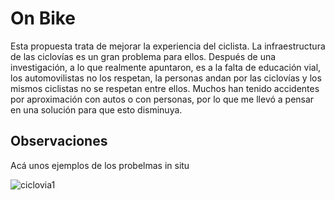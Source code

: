 # On Bike

Esta propuesta trata de mejorar la experiencia del ciclista. La infraestructura de las ciclovías es un gran problema para ellos. Después de una investigación, a lo que realmente apuntaron, es a la falta de educación vial, los automovilistas no los respetan, la personas andan por las ciclovías y los mismos ciclistas no se respetan entre ellos. Muchos han tenido accidentes por aproximación con autos o con personas, por lo que me llevó a pensar en una solución para que esto disminuya. 

## Observaciones

Acá unos ejemplos de los probelmas in situ

![ciclovia1](macaraos.github.io/img/ciclovia1.jpg)

